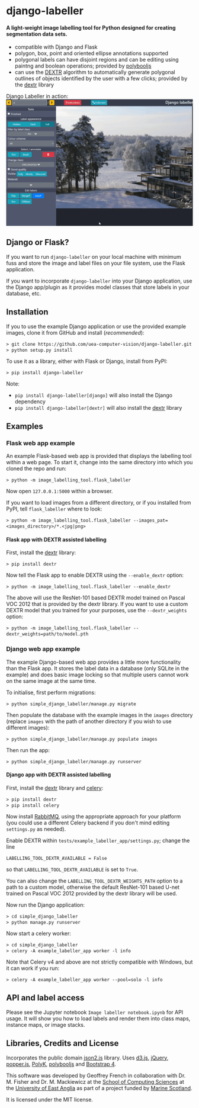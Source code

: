 # django-labeller

#### A light-weight image labelling tool for Python designed for creating segmentation data sets.

- compatible with Django and Flask
- polygon, box, point and oriented ellipse annotations supported
- polygonal labels can have disjoint regions and can be editing using paintng and boolean operations; provided by
  [polybooljs](https://github.com/voidqk/polybooljs)
- can use the [DEXTR](http://people.ee.ethz.ch/~cvlsegmentation/dextr/) algorithm to automatically generate
  polygonal outlines of objects identified by the user with a few clicks; provided by the
  [dextr](https://github.com/Britefury/dextr) library
  
Django Labeller in action:
![Django labeller movie](doc/dextr_boolean_cleanup_v1_small.gif "Django Labeller in action")


## Django or Flask?

If you want to run `django-labeller` on your local machine with minimum fuss and store the image and
label files on your file system, use the Flask application.

If you want to incorporate `django-labeller` into your Django application, use the Django app/plugin as
it provides model classes that store labels in your database, etc.

## Installation

If you to use the example Django application or use the provided example images, clone it from GitHub and
install (*recommended*): 

```shell script
> git clone https://github.com/uea-computer-vision/django-labeller.git
> python setup.py install
````

To use it as a library, either with Flask or Django, install from PyPI:

```shell script
> pip install django-labeller
```

Note:
- `pip install django-labeller[django]` will also install the Django dependency
- `pip install django-labeller[dextr]` will also install the [dextr](https://github.com/Britefury/dextr) library



## Examples

### Flask web app example

An example Flask-based web app is provided that displays the labelling tool within a web page. To start it,
change into the same directory into which you cloned the repo and run:
 
```shell script
> python -m image_labelling_tool.flask_labeller 
```

Now open `127.0.0.1:5000` within a browser.

If you want to load images from a different directory, or if you installed from PyPI, tell `flask_labeller`
where to look:

```shell script
> python -m image_labelling_tool.flask_labeller --images_pat=<images_directory>/*.<jpg|png>
```


#### Flask app with DEXTR assisted labelling

First, install the [dextr](https://github.com/Britefury/dextr) library:

```shell script
> pip install dextr
```

Now tell the Flask app to enable DEXTR using the `--enable_dextr` option:

```shell script
> python -m image_labelling_tool.flask_labeller --enable_dextr
````
 
The above will use the ResNet-101 based DEXTR model trained on Pascal VOC 2012 that is provided by
the dextr library. 
If you want to use a custom DEXTR model that you trained for your purposes, use the `--dextr_weights` option:

```shell script
> python -m image_labelling_tool.flask_labeller --dextr_weights=path/to/model.pth
````



### Django web app example

The example Django-based web app provides a little more functionality than the Flask app. It stores the label
data in a database (only SQLite in the example) and does basic image locking so that multiple users cannot work
on the same image at the same time.

To initialise, first perform migrations:

```shell script
> python simple_django_labeller/manage.py migrate
```

Then populate the database with the example images in the `images` directory (replace `images` with the path
of another directory if you wish to use different images):

```shell script
> python simple_django_labeller/manage.py populate images
```

Then run the app:

```shell script
> python simple_django_labeller/manage.py runserver
```

#### Django app with DEXTR assisted labelling

First, install the [dextr](https://github.com/Britefury/dextr) library and [celery](http://www.celeryproject.org/):

```shell script
> pip install dextr
> pip install celery
```

Now install [RabbitMQ](https://www.rabbitmq.com/), using the appropriate approach for your platform (you could use
a different Celery backend if you don't mind editing `settings.py` as needed). 

Enable DEXTR within `tests/example_labeller_app/settings.py`; change the line

```py3
LABELLING_TOOL_DEXTR_AVAILABLE = False
```

so that `LABELLING_TOOL_DEXTR_AVAILABLE` is set to `True`.

You can also change the `LABELLING_TOOL_DEXTR_WEIGHTS_PATH` option to a path to a custom model, otherwise
the default ResNet-101 based U-net trained on Pascal VOC 2012 provided by the dextr library will be used.

Now run the Django application:

```shell script
> cd simple_django_labeller
> python manage.py runserver
```

Now start a celery worker:

```shell script
> cd simple_django_labeller
> celery -A example_labeller_app worker -l info
```

Note that Celery v4 and above are not strictly compatible with Windows, but it can work if you run:
```shell script
> celery -A example_labeller_app worker --pool=solo -l info
```


## API and label access

Please see the Jupyter notebook `Image labeller notebook.ipynb` for API usage. It will show you how to load
labels and render them into class maps, instance maps, or image stacks.


## Libraries, Credits and License

Incorporates the public domain [json2.js](https://github.com/douglascrockford/JSON-js) library.
Uses [d3.js](http://d3js.org/), [jQuery](https://jquery.com/), [popper.js](https://popper.js.org/),
[PolyK](http://polyk.ivank.net/), [polybooljs](https://github.com/voidqk/polybooljs) and
[Bootstrap 4](https://getbootstrap.com/docs/4.0/getting-started/introduction/).

This software was developed by Geoffrey French in collaboration with Dr. M. Fisher and
Dr. M. Mackiewicz at the [School of Computing Sciences](http://www.uea.ac.uk/computing)
at the [University of East Anglia](http://www.uea.ac.uk) as part of a project funded by
[Marine Scotland](http://www.gov.scot/Topics/marine).

It is licensed under the MIT license.
